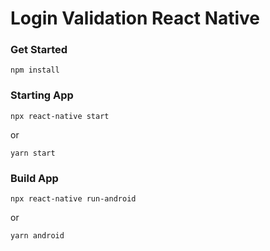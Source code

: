 # Login Validation React Native


### Get Started
```
npm install
```

### Starting App
```
npx react-native start
```
or
```
yarn start
```

### Build App
```
npx react-native run-android
```
or
```
yarn android
```
